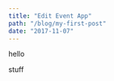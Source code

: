 ```yaml
---
title: "Edit Event App"
path: "/blog/my-first-post"
date: "2017-11-07"
---
```


hello


<div>stuff</div>
